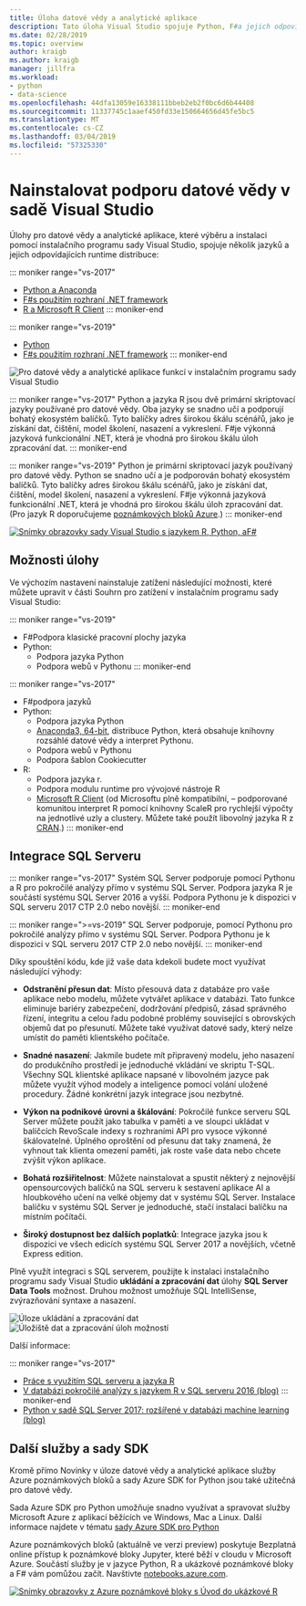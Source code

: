 ```yaml
---
title: Úloha datové vědy a analytické aplikace
description: Tato úloha Visual Studio spojuje Python, F#a jejich odpovídajících runtime distribuce, včetně Anaconda. (R je také součástí sady Visual Studio 2017 pouze.)
ms.date: 02/28/2019
ms.topic: overview
author: kraigb
ms.author: kraigb
manager: jillfra
ms.workload:
- python
- data-science
ms.openlocfilehash: 44dfa13059e16338111bbeb2eb2f0bc6d6b44408
ms.sourcegitcommit: 11337745c1aaef450fd33e150664656d45fe5bc5
ms.translationtype: MT
ms.contentlocale: cs-CZ
ms.lasthandoff: 03/04/2019
ms.locfileid: "57325330"
---
```

# <a name="install-data-science-support-in-visual-studio"></a>Nainstalovat podporu datové vědy v sadě Visual Studio

Úlohy pro datové vědy a analytické aplikace, které výběru a instalaci pomocí instalačního programu sady Visual Studio, spojuje několik jazyků a jejich odpovídajících runtime distribuce:

::: moniker range="vs-2017"
- [Python a Anaconda](../python/overview-of-python-tools-for-visual-studio.md)
- [F#s použitím rozhraní .NET framework](/dotnet/fsharp/)
- [R a Microsoft R Client](../rtvs/index.md)
::: moniker-end

::: moniker range="vs-2019"
- [Python](../python/overview-of-python-tools-for-visual-studio.md)
- [F#s použitím rozhraní .NET framework](/dotnet/fsharp/)
::: moniker-end

![Pro datové vědy a analytické aplikace funkcí v instalačním programu sady Visual Studio](media/workload/data-science-workload.png)

::: moniker range="vs-2017"
Python a jazyka R jsou dvě primární skriptovací jazyky používané pro datové vědy. Oba jazyky se snadno učí a podporují bohatý ekosystém balíčků. Tyto balíčky adres širokou škálu scénářů, jako je získání dat, čištění, model školení, nasazení a vykreslení. F#je výkonná jazyková funkcionální .NET, která je vhodná pro širokou škálu úloh zpracování dat.
::: moniker-end

::: moniker range="vs-2019"
Python je primární skriptovací jazyk používaný pro datové vědy. Python se snadno učí a je podporován bohatý ekosystém balíčků. Tyto balíčky adres širokou škálu scénářů, jako je získání dat, čištění, model školení, nasazení a vykreslení. F#je výkonná jazyková funkcionální .NET, která je vhodná pro širokou škálu úloh zpracování dat. (Pro jazyk R doporučujeme [poznámkových bloků Azure](https://notebooks.azure.com).)
::: moniker-end

<!--Note link on the image because this one is large -->
[![Snímky obrazovky sady Visual Studio s jazykem R, Python, aF#](media/workload/data-science-workload-screens.png)](media/workload/data-science-workload-screens.png#lightbox)

## <a name="workload-options"></a>Možnosti úlohy

Ve výchozím nastavení nainstaluje zatížení následující možnosti, které můžete upravit v části Souhrn pro zatížení v instalačním programu sady Visual Studio:

::: moniker range="vs-2019"
- F#Podpora klasické pracovní plochy jazyka
- Python:
  - Podpora jazyka Python
  - Podpora webů v Pythonu
::: moniker-end

::: moniker range="vs-2017"
- F#podpora jazyků
- Python:
  - Podpora jazyka Python
  - [Anaconda3, 64-bit](https://www.continuum.io), distribuce Python, která obsahuje knihovny rozsáhlé datové vědy a interpret Pythonu.
  - Podpora webů v Pythonu
  - Podpora šablon Cookiecutter
- R:
  - Podpora jazyka r.
  - Podpora modulu runtime pro vývojové nástroje R
  - [Microsoft R Client](/machine-learning-server/r-client/what-is-microsoft-r-client) (od Microsoftu plně kompatibilní, – podporované komunitou interpret R pomocí knihovny ScaleR pro rychlejší výpočty na jednotlivé uzly a clustery. Můžete také použít libovolný jazyka R z [CRAN](https://cran.r-project.org/).)
::: moniker-end

## <a name="sql-server-integration"></a>Integrace SQL Serveru

::: moniker range="vs-2017"
Systém SQL Server podporuje pomocí Pythonu a R pro pokročilé analýzy přímo v systému SQL Server. Podpora jazyka R je součástí systému SQL Server 2016 a vyšší. Podpora Pythonu je k dispozici v SQL serveru 2017 CTP 2.0 nebo novější.
::: moniker-end

::: moniker range=">=vs-2019"
SQL Server podporuje, pomocí Pythonu pro pokročilé analýzy přímo v systému SQL Server. Podpora Pythonu je k dispozici v SQL serveru 2017 CTP 2.0 nebo novější.
::: moniker-end

Díky spouštění kódu, kde již vaše data kdekoli budete moct využívat následující výhody:

- **Odstranění přesun dat**: Místo přesouvá data z databáze pro vaše aplikace nebo modelu, můžete vytvářet aplikace v databázi. Tato funkce eliminuje bariéry zabezpečení, dodržování předpisů, zásad správného řízení, integritu a celou řadu podobné problémy související s obrovských objemů dat po přesunutí. Můžete také využívat datové sady, který nelze umístit do paměti klientského počítače.

- **Snadné nasazení**: Jakmile budete mít připravený modelu, jeho nasazení do produkčního prostředí je jednoduché vkládání ve skriptu T-SQL. Všechny SQL klientské aplikace napsané v libovolném jazyce pak můžete využít výhod modely a inteligence pomocí volání uložené procedury. Žádné konkrétní jazyk integrace jsou nezbytné.

- **Výkon na podnikové úrovni a škálování**: Pokročilé funkce serveru SQL Server můžete použít jako tabulka v paměti a ve sloupci ukládat v balíčcích RevoScale indexy s rozhraními API pro vysoce výkonné škálovatelné. Úplného oproštění od přesunu dat taky znamená, že vyhnout tak klienta omezení paměti, jak roste vaše data nebo chcete zvýšit výkon aplikace.

- **Bohatá rozšiřitelnost**: Můžete nainstalovat a spustit některý z nejnovější opensourcových balíčků na SQL serveru k sestavení aplikace AI a hloubkového učení na velké objemy dat v systému SQL Server. Instalace balíčku v systému SQL Server je jednoduché, stačí instalaci balíčku na místním počítači.

- **Široký dostupnost bez dalších poplatků**: Integrace jazyka jsou k dispozici ve všech edicích systému SQL Server 2017 a novějších, včetně Express edition.

Plně využít integraci s SQL serverem, použijte k instalaci instalačního programu sady Visual Studio **ukládání a zpracování dat** úlohy **SQL Server Data Tools** možnost. Druhou možnost umožňuje SQL IntelliSense, zvýrazňování syntaxe a nasazení.

![Úloze ukládání a zpracování dat](media/workload/data-storage-workload.png) &nbsp;&nbsp;&nbsp;&nbsp; ![Úložiště dat a zpracování úloh možností](media/workload/data-storage-workload-options.png)

Další informace:

::: moniker range="vs-2017"
- [Práce s využitím SQL serveru a jazyka R](../rtvs/integrating-sql-server-with-r.md)
- [V databázi pokročilé analýzy s jazykem R v SQL serveru 2016 (blog)](https://blogs.technet.microsoft.com/dataplatforminsider/2016/03/29/in-database-advanced-analytics-with-r-in-sql-server-2016/)
::: moniker-end
- [Python v sadě SQL Server 2017: rozšířené v databázi machine learning (blog)](https://blogs.technet.microsoft.com/dataplatforminsider/2017/04/19/python-in-sql-server-2017-enhanced-in-database-machine-learning/)

## <a name="additional-services-and-sdks"></a>Další služby a sady SDK

Kromě přímo Novinky v úloze datové vědy a analytické aplikace služby Azure poznámkových bloků a sady Azure SDK for Python jsou také užitečná pro datové vědy.

Sada Azure SDK pro Python umožňuje snadno využívat a spravovat služby Microsoft Azure z aplikací běžících ve Windows, Mac a Linux. Další informace najdete v tématu [sady Azure SDK pro Python](../python/azure-sdk-for-python.md)

Azure poznámkových bloků (aktuálně ve verzi preview) poskytuje Bezplatná online přístup k poznámkové bloky Jupyter, které běží v cloudu v Microsoft Azure. Součástí služby je v jazyce Python, R a ukázkové poznámkové bloky a F# vám pomůžou začít. Navštivte [notebooks.azure.com](https://notebooks.azure.com/).

<!--Note link on the image because this one is large -->
[![Snímky obrazovky z Azure poznámkové bloky s Úvod do ukázkové R](media/workload/data-science-workload-notebooks.png)](media/workload/data-science-workload-notebooks.png#lightbox)
